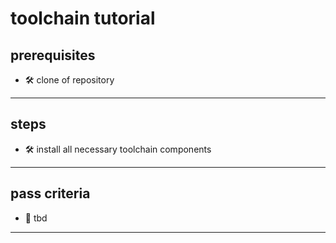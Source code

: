 # toolchain tutorial

## prerequisites

- 🛠️ clone of repository

---

## steps

- 🛠️ install all necessary toolchain components

---

## pass criteria

- 🚀 tbd

---
